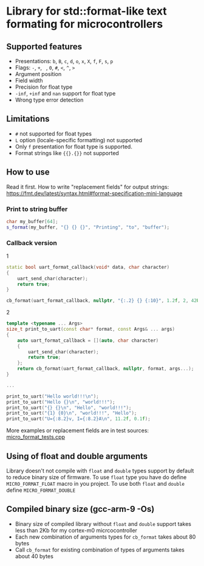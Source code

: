 # Library for std::format-like text formating for microcontrollers

## Supported features
* Presentations: `b`, `B`, `c`, `d`, `o`, `x`, `X`, `f`, `F`, `s`, `p`
* Flags: `-`, `+`, ` `, `0`, `#`,  `<`, `^`, `>`
* Argument position
* Field width
* Precision for float type
* `-inf`, `+inf` and `nan` support for float type
* Wrong type error detection

## Limitations
* `#` not supported for float types
* `L` option (locale-specific formatting) not supported
* Only `f` presentation for float type is supported. 
* Format strings like `{{}.{}}` not supported

## How to use

Read it first. How to write "replacement fields" for output strings: https://fmt.dev/latest/syntax.html#format-specification-mini-language 

### Print to string buffer
```cpp
char my_buffer[64];
s_format(my_buffer, "{} {} {}", "Printing", "to", "buffer");
```

### Callback version
1
```cpp
static bool uart_format_callback(void* data, char character)
{
    uart_send_char(character);
    return true;
}

cb_format(uart_format_callback, nullptr, "{:.2} {} {:10}", 1.2f, 2, 42U);
```
2
```cpp
template <typename ... Args>
size_t print_to_uart(const char* format, const Args& ... args)
{
	auto uart_format_callback = [](auto, char character)
	{
	    uart_send_char(character);
	    return true;
	};
	return cb_format(uart_format_callback, nullptr, format, args...);
}

...

print_to_uart("Hello world!!!\n");
print_to_uart("Hello {}\n", "world!!!");
print_to_uart("{} {}\n", "Hello", "world!!!");
print_to_uart("{1} {0}\n", "world!!!", "Hello");
print_to_uart("U={:8.2}v, I={:8.2}A\n", 11.2f, 0.1f);
```

More examples or replacement fields are in test sources: [micro_format_tests.cpp](tests/micro_format_tests.cpp)

## Using of float and double arguments
Library doesn't not compile with `float` and `double` types support by default to reduce binary size of firmware. To use `float` type you have do define `MICRO_FORMAT_FLOAT` macro in you project. To use both `float` and `double` define `MICRO_FORMAT_DOUBLE`

## Compiled binary size (gcc-arm-9 -Os)
* Binary size of compiled library without `float` and `double` support takes less than 2Kb for my cortex-m0 micrcocontroller
* Each new combination of arguments types for `cb_format` takes about 80 bytes
* Call `cb_format` for existing combination of types of arguments takes about 40 bytes
